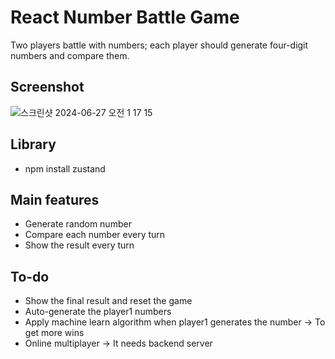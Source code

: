 # React Number Battle Game
Two players battle with numbers; each player should generate four-digit numbers and compare them.


## Screenshot

![스크린샷 2024-06-27 오전 1 17 15](https://github.com/midi79/number_battle/assets/19512435/85d031a5-1a2e-4bd7-bba2-04e17c58c333)


## Library

-   npm install zustand




## Main features

-   Generate random number
-   Compare each number every turn
-   Show the result every turn


## To-do

-   Show the final result and reset the game
-   Auto-generate the player1 numbers
-   Apply machine learn algorithm when player1 generates the number -> To get more wins
-   Online multiplayer -> It needs backend server
